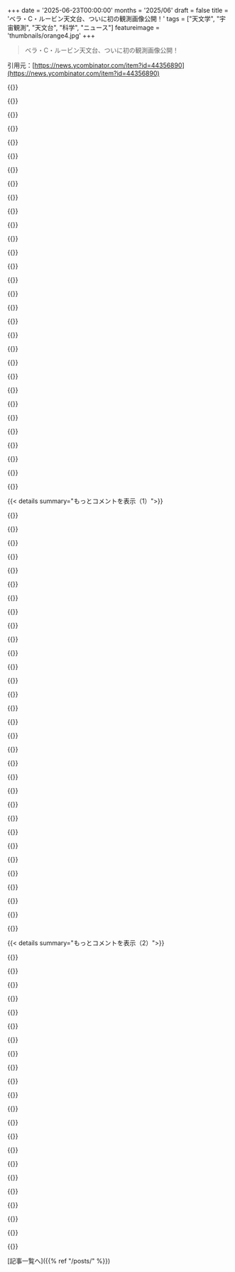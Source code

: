 +++
date = '2025-06-23T00:00:00'
months = '2025/06'
draft = false
title = 'ベラ・C・ルービン天文台、ついに初の観測画像公開！'
tags = ["天文学", "宇宙観測", "天文台", "科学", "ニュース"]
featureimage = 'thumbnails/orange4.jpg'
+++

> ベラ・C・ルービン天文台、ついに初の観測画像公開！

引用元：[https://news.ycombinator.com/item?id=44356890](https://news.ycombinator.com/item?id=44356890)




{{<matomeQuote body="Rubinがいいなって思うのは、「Deep」な観測（個別の対象を一度だけ高倍率で見る）にみんな注目しすぎてる中で、Rubinは「Wide」な観測をたくさんして、これが超大量の使えるデータになることなんだ。これで信頼できる統計データが集められるから、個別の小さな観測ではできない方法で宇宙論モデルを改良できるんだよ。驚きなのは、最初の写真までこんなに時間がかかったこと。10年以上前にLSSTの設計に関わってたけど、プロジェクト自体はもっと前から動いてたんだ。会社が数年で何十億も稼げるのに比べて、こういう長期プロジェクトに注目を保つのは難しいよね。" userName="dekhn" createdAt="2025/06/23 18:05:21" color="#ff5733">}}




{{<matomeQuote body="「Deep」か「Wide」かっていうのは、関わるグループとか（利用できる施設とか）科学コミュニティの文化みたいなものによる気がするな。Rubinは一つの目的のためにめちゃくちゃデカいのを建てた例だよね。SDSSとかGaiaは前からあるけど、DESI、4MOSTとか似たような施設もこれから増えるし、電波望遠鏡もある。こうやって全体の連携で最高の科学成果が得られるんだよ。" userName="aragilar" createdAt="2025/06/24 11:20:12" color="#45d325">}}




{{<matomeQuote body="Wide-fieldといえば、Xuntian宇宙望遠鏡もチェックしてみてよ。視野角は1.1度で、2.5ギガピクセルのカメラが付いてる（付く予定）。" userName="grues-dinner" createdAt="2025/06/24 05:26:47" color="">}}




{{<matomeQuote body="「Wide」モードは「Survey Astronomy」って呼ばれてて、Rubin/LSSTみたいな大規模サーベイは昔からいくつかあるよ。SDSSは2000年から始まったんだ（デジタルセンサー以前を含めれば100年以上前からのサーベイもある）。[0]Rubin/LSSTはただ最新で一番進んだ、地上ベースの大規模光学サーベイってだけ。サーベイも個別観測も、天文学研究にはどっちも必要だよ。よくあるのは、大規模サーベイで空をスキャンして、興味深い対象を個別観測で追いかけるパターンだね。0. https://en.wikipedia.org/wiki/Sloan_Digital_Sky_Survey<br>ちなみに「seeing」って天文学ではすごく特別な意味があるからね。https://en.wikipedia.org/wiki/Astronomical_seeing。" userName="DiogenesKynikos" createdAt="2025/06/24 07:02:16" color="#ff5c5c">}}




{{<matomeQuote body="設計に関わってたの？面白いね。僕は2008年から2010年にかけてLSSTのシミュレーションに関わってたよ。データ削減ソフトのテストが目的でね。画像シミュレーションチームにいたんだ。LSST/Rubinのファーストライトをやっと見れるなんて、超現実的だよね。誰がまだLSSTに関わってて、誰がそうじゃないかを見るのもすごく面白いな。" userName="jpizagno" createdAt="2025/06/24 12:15:06" color="#45d325">}}




{{<matomeQuote body="僕たちもLSSTのシミュレーションやったよ。GoogleのExacycle（遊休サイクル利用システム）を使ってね。星のカタログを高精度レイトレーサーに通して、光がセンサーに当たる様子をシミュレートしたんだ（宇宙空間、大気とかも通して）。どうやら設計のバグが見つかって、高い部品作る前に修正できたらしいよ（僕の同僚が専門家で、僕は主にExacycleのソフト作って会議に出てただけだけど）。" userName="dekhn" createdAt="2025/06/24 14:31:41" color="#785bff">}}




{{<matomeQuote body="すごい！僕たちもレイトレーシングソフトを持ってて、一時期はGoogleのシアトルオフィスに星（と銀河）のカタログを届ける仕事をしてたんだ。もしワシントン大学シアトルの画像シミュレーションチームにいたなら、僕たち、もう少しでニアミスだったね！会議で一緒だったかも。" userName="jpizagno" createdAt="2025/06/25 13:24:27" color="#45d325">}}




{{<matomeQuote body="そうそう、多分僕の同僚のJeffとやり取りしてたね（このリストの最初の人だよ：https://research.google/blog/millions-of-core-hours-awarded-...）" userName="dekhn" createdAt="2025/06/25 17:55:30" color="">}}




{{<matomeQuote body="宇宙の起源を理解するには「Deep」もまだ重要だよ。Rubinは対照的に、すごく実用的だよね。小惑星の衝突予測には超役立つだろうな。" userName="cogman10" createdAt="2025/06/23 20:57:47" color="#785bff">}}




{{<matomeQuote body="あと、マイクロレンズ現象とか超新星とか、僕たちの超ダイナミックな宇宙の色々な現象にも役立つよ。" userName="WD-42" createdAt="2025/06/23 21:10:12" color="">}}




{{<matomeQuote body="新しい惑星の話も出てきたね！プラネットナインも数ヶ月以内にはっきりするかも。ワシントン大学の天文学者Pedro Bernardinelliさんいわく「おそらく最初の1年以内にそこに何かがあるかどうかが分かるだろう」って。ナショナルジオグラフィックの記事はこちら: https://www.nationalgeographic.com/science/article/is-there-..." userName="perihelions" createdAt="2025/06/23 21:31:50" color="#ff5733">}}




{{<matomeQuote body="オウムアムアみたいな珍しい恒星間天体も検出できるかもね．" userName="TheBlight" createdAt="2025/06/23 21:07:45" color="">}}




{{<matomeQuote body="広範囲の観測は画像を重ねたり繰り返し観測したりしてやるんだって．スピードと視野の広さがポイントだね．" userName="prpl" createdAt="2025/06/24 01:11:28" color="">}}




{{<matomeQuote body="きれいな写真だけじゃなくて（それもすごいけどね）<br>宇宙の統計的な分析をするための massive datasets を構築するのが大事なんだ．" userName="KurSix" createdAt="2025/06/24 13:19:07" color="#785bff">}}




{{<matomeQuote body="小惑星の検出能力がすごいんだって！詳しくはこちらを見てね：https://rubinobservatory.org/news/rubin-first-look/swarm-ast..." userName="krunck" createdAt="2025/06/23 19:19:29" color="#785bff">}}




{{<matomeQuote body="小惑星がたくさん見つかっても，天文学的に見れば小惑星が地球に衝突する確率はすごく低いってことだよね．自分にとっては何も変わらない感じかな．" userName="m3kw9" createdAt="2025/06/23 21:47:24" color="">}}




{{<matomeQuote body="全人類を滅ぼすレベルのブラック・スワン・イベントである小惑星衝突の危険性に目を光らせる価値はある．<br>Rough mathだけど* Geminiいわく恐竜絶滅レベルの衝突確率は1億年に一度（年間0.000001％）．<br>* 経済学者いわく人間の生命価値を経済学的に見積もると合計8e+16ドル．<br>* なので，年間8億ドルの価値になる．<br>* The GuardianいわくVera Rubin望遠鏡は20億ドルらしい．<br>この計算でいくと，もしRubin望遠鏡が恐竜絶滅レベルの衝突を防げるとしたら，3年でペイする計算になるね．<br>NPRの記事はこちら: https://www.npr.org/transcripts/835571843" userName="bjt" createdAt="2025/06/23 22:21:07" color="#ff5733">}}




{{<matomeQuote body="これらの数値は全く予想外だね。つまり、USみたいな国にとって、完全に信頼できる小惑星防御って年間50M$くらいの価値しかないって主張もできるってこと？もし探知/迎撃システムの維持費がそれ以上なら、「リスクを取った方がマシ」ってなるの？！クレイジーだよ。この数値は年間50M$よりずっと高いと思ってた。" userName="myrmidon" createdAt="2025/06/24 09:30:05" color="#38d3d3">}}




{{<matomeQuote body="経済学者は1つの命の価値を計算したんだ。全人類（と他の何千もの種）が絶滅する場合、計算は違うかもしれない。ある意味、それは将来の全ての人間の命も表してる。それらも含めるべきかな？" userName="andruby" createdAt="2025/06/24 10:04:47" color="#45d325">}}




{{<matomeQuote body="これで結果が大きく変わるとは思わないな。非人間の種の保存が100万人の命より価値があるとは主張しにくいし（=＞無視できる）、全人類の生命の世界的損失を仮定するのは僕から見ればすでに不合理に悲観的だよ（例：Chicxulubの衝突でもそうならなかった）。<br>多世代にわたる影響を完全に考慮するのは曖昧で疑わしいし、もっと明らかなケースでも実際にはやってないことだと思う。例えば、子供を持たないと決めた適格者が将来の社会から何世紀もの期待される労働時間を奪ったことで罰せられないし、逆の母親/父親も報われない。<br>でも仮に3世代分と生物多様性の損失を考慮しても、まだ年間200M$くらいの範囲だよ。<br>今はどんな価格でも信頼できる小惑星迎撃能力はないけど（技術的には手の届く範囲だけどね）、将来のNASAの予算議論で「小惑星デフレクター3000は年間予算の5％も食うから、もう無理だ」ってなるのを想像してみてよ。それが数学的に正しい選択かもしれないっていうのが、僕を困惑させるんだ。" userName="myrmidon" createdAt="2025/06/24 11:26:38" color="#785bff">}}




{{<matomeQuote body="計算がうまくいってないのは、小惑星衝突の確率にあると思うな。<br>全ての計算は、確率が過去のトレンドに従い、比較的静的だと仮定してる。一桁のイベントでは、実際の衝突の可能性を知る術は全くない。1億分の1かもしれないし、実は100万分の1で、僕たちがたまたま何度もラッキーだっただけかもしれない。<br>小惑星ブラスター9000を建造する前に、最初のステップは検出だよ。それが実現すれば、ようやく実際の良いリスクと確率の計算ができる。「今後1000年以内に地球に衝突する天体はない」と検出器が告げれば、小惑星防御に予算をかけなくていい。「Chicxulub 2.0が今後100年以内に衝突する」と検出器が示せば、衝突確率は1になり、実際の価値は以前計算された8e+16ドルに近いものになるだろう。" userName="cogman10" createdAt="2025/06/24 15:30:52" color="#38d3d3">}}




{{<matomeQuote body="金銭的価値という概念自体が人々とともに消滅することを考えると、全人類の生命の排除に金銭的価値を割り当てるのは信じられないほど奇妙に見えるね。" userName="padjo" createdAt="2025/06/24 12:19:06" color="#38d3d3">}}




{{<matomeQuote body="反論としては、そうしないこと（全人類が滅亡した場合、ある種の無限の金銭的損失を意味する）は、これを防ぐために地球経済全体の全ての金銭的価値単位を費やしたいということになるだろう（これも明らかにナンセンスだ、結局人は食事をしなければならない）。<br>だから、どこかで金銭的価値を置く必要があるんだ（ただし、この特定の金額に疑問を持つのは君の完全に正当な権利だけどね）。" userName="matheusd" createdAt="2025/06/24 14:14:02" color="#ff5733">}}




{{<matomeQuote body="この分析が欠落しているのは、もっと小さい小惑星だ。惑星を変えるほどの小惑星が一つあるごとに、津波を引き起こしていくつかの都市を壊滅させうるものが何百もある。" userName="adgjlsfhk1" createdAt="2025/06/24 15:51:06" color="">}}




{{<matomeQuote body="調査天文学は強く支持するけど…<br>絶滅レベル/Chicxulubサイズ（〜10km）に近い地球近傍天体のカタログ作成は、すでに非常に高い完了度だと言えるし、壊滅的/国家キラー（〜1km）も大半が完了、地域/都市キラー（〜100m）の天体についてもどんどん深く掘り下げてる。<br>僕たちが持っていないのはコメットだ。長周期軌道のコメットは、太陽にかなり接近しない限り、この種のサーベイでは容易に検出できない。そして、サイズごとの頻度について、良い統計を持っていないと思う。サイズというのは、ある程度の信頼性を持って確立するために非常に特定のレーダーによるクロスチェックが必要なものだ。長周期コメットや双曲線軌道の天体は、内太陽系小惑星よりもはるかに高い衝突速度を持つ可能性があり、衝突エネルギーは衝突速度の二乗に比例する。" userName="mapt" createdAt="2025/06/24 17:15:23" color="#ff5c5c">}}




{{<matomeQuote body="良い点だね。でも、リスク分析の観点からは、それらは「価値」が低いと思う。wikiによると、直径1kmは200倍くらい発生確率が高い（50万年に1回）らしいけど、絶滅レベルの小惑星リスクに匹敵するには4000万人を殺す必要がある（つまり、東京に直撃とかしないと無理）。<br>正直、1kmの範囲が実際のリスクの大部分を占めるかもしれないと僕は思う。だって、「1億年ごとに人類絶滅」という推定は、おそらくあまりにも悲観的すぎるからね。" userName="myrmidon" createdAt="2025/06/24 17:01:15" color="#38d3d3">}}




{{<matomeQuote body="ベラ・ルービン天文台は彗星を見つけられるかな？ 太陽に近づいたときだけ見えるか、星を隠すときだけだろうから、多分無理だと思うな。" userName="cogman10" createdAt="2025/06/24 17:25:19" color="#785bff">}}




{{<matomeQuote body="これは本当に小惑星の衝突を検出・予測する俺たちの能力を革命的に変えるだろうね。" userName="cogman10" createdAt="2025/06/23 20:54:44" color="#45d325">}}




{{<matomeQuote body="検出は役に立つ第一歩で、それだけでも十分だと思うよ。でも100年以上の衝突確実性は、軌道パラメータの不確実性とかシステム全体のカオス的振る舞いで物理的に無理じゃないかな。衝突確率の既存の推定範囲は十分正確だと思うし、100倍も外れてるとは考えにくい。クレーターからサイズ分布と衝突可能性を推測できるし、もし10km超の衝突確率が100万年に1回を超えてたら、対応するクレーターが100倍多く見えるはずだからね。" userName="myrmidon" createdAt="2025/06/24 16:16:35" color="#38d3d3">}}




{{<matomeQuote body="資本主義の資源配分として一番興味深い応用だね、もっと考えたいな。でもすぐ思ったのは、ドルと価値のマッピングは怪しいなってこと——人間の命の1000万ドル評価とかね。多くは本当の価値とドルコストが対応してないだろう（例えば、社会に不可欠な先生の役割なのに給料は他の仕事より低いとか）。" userName="komali2" createdAt="2025/06/24 14:21:53" color="">}}




{{< details summary="もっとコメントを表示（1）">}}

{{<matomeQuote body="湖や川で泳いでて、水ってただの水だと思ってたけど、よく見たら信じられないほど生き物で溢れてる、みたいな感じかな。" userName="semireg" createdAt="2025/06/24 02:47:30" color="">}}




{{<matomeQuote body="疑うのは正しいよ！ 外部性（測れないもの）を考慮するのは経済的に難しい問題なんだ。全ての変数を考慮するのが難しくなかったら、計画経済を作るのはもっと簡単だっただろうね。ちなみに、様々な目的で人生の価値を決定するためだけのサブ分野もあるよ（まずはこちらのリンクを見て：https://en.wikipedia.org/wiki/Value_of_life）。特定の評価に反対するなら、その価値をどう違う計算方法で出すべきか主張する必要があるね。" userName="matheusd" createdAt="2025/06/24 15:54:40" color="">}}




{{<matomeQuote body="俺が言いたいのは、答えはどんな金額でもなくて、ただ未定義だってことかな。ゼロで割るか、電源がオフの機械のバイナリレジスタの値を読もうとするみたいな。PirsigはそれをMuの答えって呼んだと思う。" userName="padjo" createdAt="2025/06/24 16:12:55" color="">}}




{{<matomeQuote body="うわー、すごいね。（実際の動画の出来もすごいし）小惑星の動画のフレームいくつかで、衛星のマスク処理みたいなのが見える気がする。" userName="jcims" createdAt="2025/06/23 22:15:38" color="">}}




{{<matomeQuote body="そして、まさに土壇場で！" userName="stronglikedan" createdAt="2025/06/23 21:27:54" color="">}}




{{<matomeQuote body="1000年後と6ヶ月後に衝突する長周期彗星の核の明るさの差は10＾12も違うことがあるらしい。彗星の明るさは距離の4乗で落ちるんだ。核は炭素コーティングで真っ暗。熱赤外線観測で改善できるけど特殊な望遠鏡が必要。長周期彗星とか双曲線軌道の天体は当分確率的な脅威だろうね。「珍しくてよかった」って言いたいけど、Rubinみたいな天文台のデータが、統計的に正確に特徴づけるために必要なんだよ。" userName="mapt" createdAt="2025/06/24 17:42:34" color="#45d325">}}




{{<matomeQuote body="超新星とか他の使い方も見てね！<br>https://m.youtube.com/watch?v=Ch18t9cz-JU&pp=ygUETHNzdA%3D%3...<br>https://m.youtube.com/watch?v=h6QYjNjivDE" userName="mrbluecoat" createdAt="2025/06/23 23:20:52" color="">}}




{{<matomeQuote body="「何世紀もの衝突予測は無理」って意見もあるけど、今の観測でも数十年は確実だよ。不確実性は未知の天体との相互作用からきてるんだ。Rubin天文台のおかげで1km以上の小惑星の軌道が詳しくわかるから、予測がすごく良くなるはず。大きい天体ほど予測しやすいんだって。超楽しみだね！" userName="cogman10" createdAt="2025/06/24 17:18:11" color="#ff5c5c">}}




{{<matomeQuote body="恐竜絶滅レベルの小惑星と人類文明滅亡レベルって違うんだね。小さいやつでも人類は滅亡しないけど、ほとんどの人類が死んじゃうかも。1kmサイズでも、発生するチリとか冷却効果でヤバいことになりそう。" userName="ianburrell" createdAt="2025/06/24 19:43:46" color="">}}




{{<matomeQuote body="個々の天体の価値は低くても、まとめて検出すれば、それ自体が全体的な価値を上げるよね。" userName="adgjlsfhk1" createdAt="2025/06/24 22:52:52" color="">}}




{{<matomeQuote body="毎年500トンくらいの隕石が地球に落ちてるらしいよ。大きな地球近傍天体を追跡するのは、国の安全とか考えても大事だよね。良い一日を＝3" userName="Joel_Mckay" createdAt="2025/06/24 05:23:28" color="">}}




{{<matomeQuote body="Rubin天文台がフル稼働したら、どんな発見があるか超楽しみだね！" userName="KurSix" createdAt="2025/06/24 13:21:31" color="">}}




{{<matomeQuote body="Wikipediaの記事がすごく良いよ！詳細が載ってる。<br>https://en.wikipedia.org/wiki/Vera_C._Rubin_Observatory<br>センサーモデルの写真も面白いし、焦点面はフラットらしい。<br>あと、撮った画像は3つの時間軸で処理されるみたいで、特にすごいのが「プロンプトアラート」！観測から60秒以内に、明るさや位置が変わった天体の情報が出るんだって。しかも、その処理の一部は機密施設で行われて、秘密の資産とかは消されるらしい。一晩に1000万件もアラートが出るって予想されてるよ！" userName="jcims" createdAt="2025/06/23 22:24:05" color="#785bff">}}




{{<matomeQuote body="「観測から60秒以内にアラートが出て、機密施設で秘密の資産は編集される」って部分、面白いね。これって秘密のスパイ衛星のことなのかな？って思ったよ。" userName="robotnikman" createdAt="2025/06/23 22:27:56" color="#38d3d3">}}




{{<matomeQuote body="この天文台、スパイ衛星とか探すのに使える？もしかして米軍とかはもう極秘でこういうの持ってたりして？って思ったよ。" userName="kkylin" createdAt="2025/06/23 22:36:28" color="">}}




{{<matomeQuote body="アメリカはもうめちゃくちゃ洗練されたシステムを持ってるみたいだよ。これ見て<br>https://en.wikipedia.org/wiki/United_States_Space_Surveillan..." userName="dekhn" createdAt="2025/06/23 22:58:05" color="#ff33a1">}}




{{<matomeQuote body="オーストラリアにはSpace Surveillance Telescopeっていう似たような軍事用望遠鏡があるよ。LSSTの8mに対して3.5mだけどね。これだよ1:<br>https://en.wikipedia.org/wiki/Space_Surveillance_Telescope" userName="ianburrell" createdAt="2025/06/24 19:48:43" color="#ff5733">}}




{{<matomeQuote body="LSSTの資金ってDOEからも出てるんだよね。政府としては中国の衛星追跡にも使いたいのかもね。" userName="adgjlsfhk1" createdAt="2025/06/24 15:53:02" color="">}}




{{<matomeQuote body="他の国が隠したい情報は結構消されそうだな。軍が先にデータを見て操作しちゃうなんて、科学者が生データを見れないのは本当に残念だよ。" userName="gmueckl" createdAt="2025/06/23 22:48:39" color="#ff5c5c">}}




{{<matomeQuote body="スパイ衛星（主に自国の）のことだね。場合によっては、軌道が変わるまで情報が公開されないだけってこともあるかも。" userName="prpl" createdAt="2025/06/24 01:07:28" color="">}}




{{<matomeQuote body="衛星の軌道って、衝突を防ぐためにも、見えないようにできないから、全部もう分かってるんじゃないの？って思ったんだけど。" userName="BurningFrog" createdAt="2025/06/24 02:25:09" color="">}}




{{<matomeQuote body="多くの衛星は軌道を変えられるし、実際にそうしてるんだよ。" userName="Xss3" createdAt="2025/06/24 09:52:33" color="">}}




{{<matomeQuote body="僕はRubinチームでRGB画像を担当してる者です。HNは長いこと読んでるけど、今回初めてコメントしたよ。みんなが興味を持ってくれて、長時間頑張った甲斐があったよ。ありがとう！" userName="binarystargazer" createdAt="2025/06/24 13:25:43" color="#785bff">}}




{{<matomeQuote body="元の画像の波長範囲は？いろんなものを見るために複数のRGB画像を作るの？それってどういうこと？教えてよ ;-)  " userName="phkahler" createdAt="2025/06/24 13:36:11" color="">}}




{{<matomeQuote body="フィルターは近赤外線から近紫外まで使ってるよ。この画像では4種類のフィルターを使ったんだ（望遠鏡にはもっとあるけど）。人間が色情報を全部理解するには、いろんな色の組み合わせを作ってコントラストを見やすくする必要があるってのは基本的にはその通り。<br>でも僕らが目指すのは『もし君の目がこう見えたら、こう見えるはず』っていう正確さなんだ。もちろんできる限りね。人間の知覚をすごく研究して、色と強度の情報を脳が画像として組み立てるのと似たようにマッピングしようとすごく努力したんだ。<br>これ、始める前はこんな深い話題だって思わなかったし、ファイル形式や電子的な再現能力がこんなに限界があるなんて知らなかったよ。データは色も強度もすごい情報量があって、多くの人が表示できる既存のフォーマットにエンコードするのが本当に大変なんだ。本当は最新のHDR（トーンマッピングじゃない本当のHDR）で、明るさをRGB値とは別にエンコードすることに時間をかけたいんだけど、そのドキュメント（いくつかの競合フォーマットがある）があちこちに散らばってるんだよね。<br>追記：<br>これを読んでる人でHDRフォーマットや処理に詳しい人がいたら、ぜひ色々と教えてほしいな！" userName="binarystargazer" createdAt="2025/06/24 13:56:22" color="#38d3d3">}}




{{<matomeQuote body="画像をカラー化するのにそんなに考えられてるなんて感動したよ！宇宙写真ってたまに何も考えずにカラー化されてるか、ただ『すごい！』って見せるためだけにやってるみたいに見えるから、データを色空間にマッピングするのにどれだけ慎重で思慮深いかって聞いて、本当に嬉しいね。" userName="feoren" createdAt="2025/06/24 15:29:17" color="#785bff">}}




{{<matomeQuote body="2010年1月に、今の妻になってる天体物理学者とブラインドデートしたんだ。その時、この装置とGoogleが何ペタバイトもの生データをどう処理して、研究者が使えるデータセットにするかって話をしたよ（Googleが今も関わってるかは知らないけど）。今年の1月で結婚15周年。僕は2007年頃からこの望遠鏡の進捗をずっと追ってるんだ。こういう装置がオンラインになるまで本当に時間がかかるけど、そのメリットは計り知れないね。" userName="mjsweet" createdAt="2025/06/23 23:07:10" color="">}}




{{<matomeQuote body="比較のために、SDSS[0]で見たこの特集[1]セクション（おとめ座銀河団）がこれだよ。Rubinの写真がいかに桁違いの深さかっていう文脈で見てみてね。<br>[0] https://aladin.cds.unistra.fr/AladinLite/?target=12%2026%205...<br>[1] https://rubinobservatory.org/gallery/collections/first-look-..." userName="perihelions" createdAt="2025/06/23 16:41:58" color="#ff5733">}}




{{<matomeQuote body="比較しやすいように、不透明度スライダー付きでどうぞ: https://aladin.cds.unistra.fr/AladinLite/?baseImageLayer=CDS..." userName="tominspace7" createdAt="2025/06/23 22:24:00" color="#ff33a1">}}




{{<matomeQuote body="リンクありがとう、Aladin Liteでこんなことできるなんて知らなかったよ！<br>でも公平に言うと、DESI LSと比べるとあんまり印象的じゃないかも。つまり、潮汐殻とか潮汐デブリはDESIでも基本的な部分は見えてるんだよね。" userName="sega_sai" createdAt="2025/06/24 00:22:42" color="">}}

{{</details>}}




{{< details summary="もっとコメントを表示（2）">}}

{{<matomeQuote body="同意。リンクはこれだよ: https://aladin.cds.unistra.fr/AladinLite/?baseImageLayer=CDS..." userName="tominspace7" createdAt="2025/06/24 05:56:32" color="">}}




{{<matomeQuote body="うん、他の結果もすごいよね！俺らのはもうちょい深く見れるけど、一番の違いは画像を出すスピードだよ。1回で広い範囲を撮れるし、光もいっぱい集められるんだ。だから、この手の画像も数時間で見れるし、南半球全体みたいな画像も作れちゃうんだよ。" userName="binarystargazer" createdAt="2025/06/24 13:30:30" color="#ff33a1">}}




{{<matomeQuote body="これ、毎晩出すデータ量がヤバいんだよ。もう何年も前から、そのデータを使ってちゃんと科学できるように、コミュニティはインフラを作ってきたんだけど、まだやることは多いね。毎晩何十TBものデータをパイプライン化したり配信したりする問題に興味あるなら、LSSTとか関連のGitHubを見てみたらいいよ。" userName="WD-42" createdAt="2025/06/23 21:28:40" color="#ff5c5c">}}




{{<matomeQuote body="俺、このプロジェクト10年以上追ってるけど、予算とコンピューティング・ネットワーク資源考えたら、データ移動量は結構普通だと思うよ。ストレージ全体（40〜50PBくらい）はデカいけど、今どき世界中で10TB動かすのは特別なエンジニアリングじゃないね。" userName="dekhn" createdAt="2025/06/23 23:03:24" color="">}}




{{<matomeQuote body="問題はバイト数じゃなくて、検出してアラートを送る変化の量だよ（毎晩数百万って見積もり）。このデータを受け取る下流の人たちは、ほとんどがソフトウェアエンジニアリングの予算がめっちゃ少ない小さな科学チームだってこと、忘れちゃダメだよ。" userName="WD-42" createdAt="2025/06/23 23:10:51" color="#ff5c5c">}}




{{<matomeQuote body="だから、何も特別じゃないって。小さなチームは、そんな重要な処理はしないから。" userName="dekhn" createdAt="2025/06/23 23:47:51" color="">}}




{{<matomeQuote body="彼らが科学をやるんだよ" userName="WD-42" createdAt="2025/06/24 00:16:22" color="">}}




{{<matomeQuote body="俺、こういう大規模科学協力に結構関わったことあるんだけど（LSSTの主任研究者とも話したよ）、科学をやる末端のグループが大規模インフラを扱うことはまずないんだ。それは大抵、資金があってインフラが整ったとこがやって、小さな科学グループが欲しいデータだけ簡単に扱れるように提供するんだ。代表例はこれ: https://home.cern/science/computing/grid<br>力不足だった研究所が別のgrid使った例ね: https://osg-htc.org/spotlights/new-frontiers-at-thyme-lab.ht...個人的にはcloud勧めたことあるし、こういうPJはcloudにTier 1があることも多いよ。S3にデータ置いて、DBにメタデータ、通知はcloudプロバイダー使う。科学者は隣接するAWSアカウントでそれらにアクセスしてデータ速く動かせる。" userName="dekhn" createdAt="2025/06/24 00:31:10" color="#ff5c5c">}}




{{<matomeQuote body="このプロジェクトが違うのは、Rubin自体のデータだけじゃなくて、その後の追跡観測から大部分の科学的価値が生まれるってこと。複数の天文台を、プログラムからのアクセス具合もバラバラなのに、タイムリーな観測のために連携させるのが課題なんだよ。でもまあ、『何でも簡単だ』って言い張るAndyなら、もういいけどね。" userName="WD-42" createdAt="2025/06/24 02:51:16" color="#785bff">}}




{{<matomeQuote body="何年も毎日、結構一定のデータ量を扱うなら、cloud使うのは必要以上に高くなるだろうね。" userName="Tepix" createdAt="2025/06/24 06:30:53" color="">}}




{{<matomeQuote body="このスレッド全体、なんかAWSの宣伝みたいだなあ…" userName="spacecadet" createdAt="2025/06/24 10:29:18" color="">}}




{{<matomeQuote body="自分でコンピューターやクラスター組んだり、大規模なインフラも作った経験あるんだ。最近はAWS中心のクラウド使ってるよ。クラウドにはトレードオフもあるけど、人手とかコスト、時間考えると、科学インフラにはAWSがすごく強力だと思う。ただ、こういう共同研究だと、各所のローカル環境は末端ノードになることが多いかな。" userName="dekhn" createdAt="2025/06/24 17:45:22" color="#ff33a1">}}




{{<matomeQuote body="なんでデータ動かすの？ SnowflakeとかIcebergみたいに、クラウドで権限設定して共有するだけじゃダメなのかな？" userName="gregw2" createdAt="2025/06/24 11:34:06" color="">}}




{{<matomeQuote body="ああ、それもできるけどさ、コストとかスケーラビリティ、環境のカスタマイズで問題出やすいんだよね。" userName="dekhn" createdAt="2025/06/24 17:45:55" color="">}}




{{<matomeQuote body="これって高画質の偵察衛星が抱えてる問題と同じじゃない？結構似てると思うけど？" userName="le-mark" createdAt="2025/06/23 23:06:06" color="">}}




{{<matomeQuote body="偵察衛星の方が通信量と電力の制限がキツいんだよ。それに低い軌道だと、目的地の真上でデータ送れないしね。" userName="_alternator_" createdAt="2025/06/24 00:30:12" color="">}}




{{<matomeQuote body="『低い軌道だと、目的地の真上でデータ送れない』って話だけど、Starlinkのレーザー通信ならできるようになるよ。もうDragonでテスト済みで、衛星同士の通信も動いてるから、Starlinkがあればほぼどこでもデータ送れるはず。" userName="NitpickLawyer" createdAt="2025/06/24 05:51:17" color="#ff33a1">}}




{{<matomeQuote body="ベラ・C・ルービン天文台って常に毎秒4ギガビットくらいデータ作ってるんだ。その量のデータを送る時の熱をどう処理するかだけでも、めっちゃ大変なんだよね。" userName="adgjlsfhk1" createdAt="2025/06/24 15:56:59" color="#ff33a1">}}




{{<matomeQuote body="うん、データエンジニアリングの話も天文学と同じくらい面白いよね。" userName="KurSix" createdAt="2025/06/24 13:23:52" color="">}}




{{<matomeQuote body="この天文台、稼働するのがマジで楽しみ！画像を比較して動く天体を見つけるのが得意で、近い小惑星はもちろん、僕はOumuamuaとかBorisovみたいな星間天体にめっちゃ興味ある。早く警告が出て、今ある他の望遠鏡で詳しく調べられるのがすごいと思うんだ。" userName="NitpickLawyer" createdAt="2025/06/23 15:58:08" color="#785bff">}}




{{<matomeQuote body="『この天文台、稼働するのがマジで楽しみ！』に賛成！でも他の分野も超気になるよ。カイパーベルトの発見とか探査、最高！" userName="avmich" createdAt="2025/06/23 20:12:27" color="">}}

{{</details>}}



[記事一覧へ]({{% ref "/posts/" %}})
